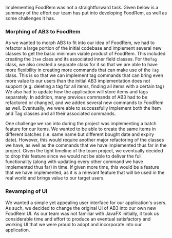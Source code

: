 <!-- markdownlint-disable-file first-line-h1 -->

Implementing FoodRem was not a straightforward task. Given below is a summary of the effort our team has put into developing FoodRem, as well as some challenges it has.

### Morphing of AB3 to FoodRem

As we wanted to morph AB3 to fit into our idea of FoodRem, we had to refactor a large portion of the initial codebase and implement several new classes to get the basic minimum viable product of FoodRem. This included creating the `Item` class and its associated inner field classes. For the`Tag` class, we also created a separate class for it so that we are able to have more flexibility in creating more commands that can make use of the `Tag` class. This is so that we can implement tag commands that can bring even more value to our users than the initial AB3 implementation does not support (e.g. deleting a tag for all items, finding all items with a certain tag) We also had to update how the application will store items and tags separately. In addition, many previous commands of AB3 had to be refactored or changed, and we added several new commands to FoodRem as well. Eventually, we were able to successfully  implement both the Item and Tag classes and all their associated commands.

One challenge we ran into during the project was implementing a batch feature for our items. We wanted to be able to create the same items in different batches (i.e. same name but different bought date and expiry date). However, this would require another major refactoring of the classes we have, as well as the commands that we have implemented thus far in the project. Given the tight timeline of the team project, we eventually decided to drop this feature since we would not be able to deliver the full functionality (along with updating every other command we have implemented thus far) in time. If given more time, this would be a feature that we have implemented, as it is a relevant feature that will be used in the real world and brings value to our target users.


### Revamping of UI

We wanted a simple yet appealing user interface for our application's users. As such, we decided to change the original UI of AB3 into our own new FoodRem UI. As our team was not familiar with JavaFX initially, it took us considerable time and effort to produce an eventual satisfactory and working UI that we were proud to adopt and incorporate into our application. 
